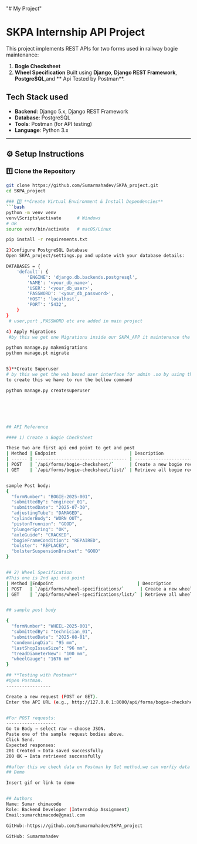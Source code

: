 "# My Project" 

#  SKPA Internship API Project

This project implements REST APIs for two forms used in railway bogie maintenance:

1. **Bogie Checksheet**
2. **Wheel Specification**
Built using **Django**, **Django REST Framework**, **PostgreSQL**,and ** Api Tested by Postman**.


## Tech Stack used 

- **Backend**: Django 5.x, Django REST Framework
- **Database**: PostgreSQL
- **Tools**: Postman (for API testing)
- **Language**: Python 3.x

---
## ⚙️ Setup Instructions

### 1️⃣ Clone the Repository
```bash
git clone https://github.com/Sumarmahadev/SKPA_project.git
cd SKPA_project

### 2️⃣ **Create Virtual Environment & Install Dependencies**
```bash
python -m venv venv
venv\Scripts\activate      # Windows
# OR
source venv/bin/activate   # macOS/Linux

pip install -r requirements.txt

2)Configure PostgreSQL Database
Open SKPA_project/settings.py and update with your database details:

DATABASES = {
    'default': {
        'ENGINE': 'django.db.backends.postgresql',
        'NAME': '<your_db_name>',
        'USER': '<your_db_user>',
        'PASSWORD': '<your_db_password>',
        'HOST': 'localhost',
        'PORT': '5432',
    }
}
 # user,port ,PASSWORD etc are added in main project 

4️) Apply Migrations
 #by this we get one Migrations inside our SKPA_APP it maintenance the database table releted things like it create database model wrire postgresql query ... we get these  after running  or executeing bellow command

python manage.py makemigrations
python manage.pt migrate


5)**Create Superuser
# by this we get the web besed user interface for admin .so by using this admin can do curd opertions, that's the main advantage of django
to create this we have to run the bellow command

python manage.py createsuperuser 






## API Reference

#### 1) Create a Bogie Checksheet

These two are first api end point to get and post 
| Method | Endpoint                            | Description                |
| ------ | ----------------------------------- | -------------------------- |
| POST   | `/api/forms/bogie-checksheet/`      | Create a new bogie record  |
| GET    | `/api/forms/bogie-checksheet/list/` | Retrieve all bogie records |


sample Post body:
{
  "formNumber": "BOGIE-2025-001",
  "submittedBy": "engineer_01",
  "submittedDate": "2025-07-30",
  "adjustingTube": "DAMAGED",
  "cylinderBody": "WORN OUT",
  "pistonTrunnion": "GOOD",
  "plungerSpring": "OK",
  "axleGuide": "CRACKED",
  "bogieFrameCondition": "REPAIRED",
  "bolster": "REPLACED",
  "bolsterSuspensionBracket": "GOOD"
}


## 2) Wheel Specification  
#This one is 2nd api end point 
| Method |Endpoint                                | Description
| POST   | `/api/forms/wheel-specifications/`      | Create a new wheel record  |
| GET    | `/api/forms/wheel-specifications/list/` | Retrieve all wheel records |


## sample post body

{
  "formNumber": "WHEEL-2025-001",
  "submittedBy": "technician_01",
  "submittedDate": "2025-08-01",
  "condemningDia": "95 mm",
  "lastShopIssueSize": "96 mm",
  "treadDiameterNew": "100 mm",
  "wheelGauge": "1676 mm"
}

## **Testing with Postman**
#Open Postman.
-----------------

Create a new request (POST or GET).
Enter the API URL (e.g., http://127.0.0.1:8000/api/forms/bogie-checksheet/).


#For POST requests:
-------------------
Go to Body → select raw → choose JSON.
Paste one of the sample request bodies above.
Click Send.
Expected responses:
201 Created → Data saved successfully
200 OK → Data retrieved successfully

##after this we check data on Postman by Get method,we can verfiy data admin and in database
## Demo

Insert gif or link to demo


## Authors
Name: Sumar chimacode
Role: Backend Developer (Internship Assignment)
Email:sumarchimacode@gmail.com

GitHub:-https://github.com/Sumarmahadev/SKPA_project

GitHub: Sumarmahadev


